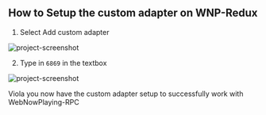 ## How to Setup the custom adapter on WNP-Redux
1. Select Add custom adapter

<img src="https://i.imgur.com/kZDCQUY.png" alt="project-screenshot" >

2. Type in `6869` in the textbox

<img src="https://i.imgur.com/uEgziPn.png" alt="project-screenshot" >

Viola you now have the custom adapter setup to successfully work with WebNowPlaying-RPC
